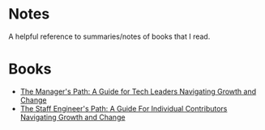# Notes
A helpful reference to summaries/notes of books that I read.

# Books
- [The Manager's Path: A Guide for Tech Leaders Navigating Growth and Change](https://www.goodreads.com/book/show/33369254-the-manager-s-path)
- [The Staff Engineer's Path: A Guide For Individual Contributors Navigating Growth and Change](https://www.goodreads.com/book/show/61058107-the-staff-engineer-s-path)
